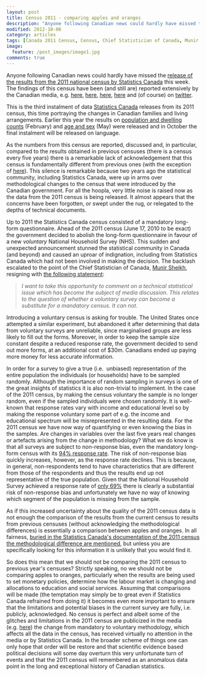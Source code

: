 ```yaml
---
layout: post
title: Census 2011 - comparing apples and oranges
description: "Anyone following Canadian news could hardly have missed the release of the results from the 2011 national census by Statistics Canada this week."
modified: 2012-10-06
category: articles
tags: [Canada 2011 Census, Census, Chief Statistician of Canada, Munir Sheikh, Statistics Canada]
image:
  feature: /post_images/image1.jpg
comments: true   
---
```

Anyone following Canadian news could hardly have missed the <a href="http://www12.statcan.gc.ca/census-recensement/index-eng.cfm">release of the results from the 2011 national census by Statistics Canada</a> this week. The findings of this census have been (and still are) reported extensively by the Canadian media, e.g. <a href="http://www.cbc.ca/news/canada/story/2012/09/19/census-data-families-households.html">here</a>, <a href="http://www.cbc.ca/news/interactives/cp-census/index-sept-highlights.html">here</a>, <a href="http://news.nationalpost.com/tag/census-canada-2011/">here</a>, <a href="http://www.theglobeandmail.com/news/politics/take-the-2011-census-family-quiz/article4553429/">here</a> and (of course) on <a href="https://twitter.com/i/#!/search/?q=%232011Census&amp;src=hash">twitter</a>.

This is the third instalment of data <a href="http://www.statcan.gc.ca/">Statistics Canada</a> releases from its 2011 census, this time portraying the changes in Canadian families and living arrangements. Earlier this year the results on <a href="http://www12.statcan.gc.ca/census-recensement/2011/rt-td/index-eng.cfm#tab1">population and dwelling counts</a> (February) and <a href="http://www12.statcan.gc.ca/census-recensement/2011/rt-td/index-eng.cfm#tab2">age and sex</a> (May) were released and in October the final instalment will be released on language.

As the numbers from this census are reported, discussed and, in particular, compared to the results obtained in previous censuses (there is a census every five years) there is a remarkable lack of acknowledgement that this census is fundamentally different from previous ones (with the exception of <a href="http://www.universityaffairs.ca/long-form-census-remains-hot-topic-for-canadian-researchers.aspx">here</a>). This silence is remarkable because two years ago the statistical community, including Statistics Canada, were up in arms over methodological changes to the census that were introduced by the Canadian government. For all the hoopla, very little noise is raised now as the data from the 2011 census is being released. It almost appears that the concerns have been forgotten, or swept under the rug, or relegated to the depths of technical documents.

Up to 2011 the Statistics Canada census consisted of a mandatory long-form questionnaire. Ahead of the 2011 census (June 17, 2010 to be exact) the government decided to abolish the long-form questionnaire in favour of a new <em>voluntary</em> National Household Survey (NHS). This sudden and unexpected announcement stunned the statistical community in Canada (and beyond) and caused an uproar of indignation, including from Statistics Canada which had not been involved in making the decision. The backlash escalated to the point of the Chief Statistician of Canada, <a href="http://en.wikipedia.org/wiki/Munir_Sheikh">Munir Sheikh</a>, resigning with <a href="http://www.theglobeandmail.com/news/politics/statistics-canada-chief-falls-on-sword-over-census/article1647348/">the following statement</a>:
<blockquote><em>I want to take this opportunity to comment on a technical statistical issue which has become the subject of media discussion. This relates to the question of whether a voluntary survey can become a substitute for a mandatory census. It can not.</em></blockquote>
Introducing a voluntary census is asking for trouble. The United States once attempted a similar experiment, but abandoned it after determining that data from voluntary surveys are unreliable, since marginalised groups are less likely to fill out the forms. Moreover, in order to keep the sample size constant despite a reduced response rate, the government decided to send out more forms, at an additional cost of $30m. Canadians ended up paying more money for less accurate information.

In order for a survey to give a true (i.e.  unbiased) representation of the entire population the individuals (or households) have to be sampled randomly. Although the importance of random sampling in surveys is one of the great insights of statistics it is also non-trivial to implement. In the case of the 2011 census, by making the census voluntary the sample is no longer random, even if the sampled individuals were chosen randomly. It is well-known that response rates vary with income and educational level so by making the response voluntary some part of e.g. the income and educational spectrum will be misrepresented in the resulting data. For the 2011 census we have now way of quantifying or even knowing the bias in the samples. Are changes in variables over the last five years real changes or artefacts arising from the change in methodology? What we do know is that all surveys are subject to non-response bias, even the mandatory long-form census with its <a href="http://www.statcan.gc.ca/survey-enquete/household-menages/nhs-enm-eng.htm">94% response rate</a>. The risk of non-response bias quickly increases, however, as the response rate declines. This is because, in general, non-respondents tend to have characteristics that are different from those of the respondents and thus the results end up not representative of the true population. Given that the National Household Survey achieved a response rate of <a href="http://www12.statcan.gc.ca/NHS-ENM/2011/ref/about-apropos/nhs-enm_r012-eng.cfm">only 69%</a> there is clearly a substantial risk of non-response bias and unfortunately we have no way of knowing which segment of the population is missing from the sample.

As if this increased uncertainty about the quality of the 2011 census data is not enough the comparison of the results from the current census to results from previous censuses (without acknowledging the methodological differences) is essentially a comparison between apples and oranges. In all fairness, <a href="http://www.statcan.gc.ca/survey-enquete/household-menages/nhs-enm-eng.htm">buried in the Statistics Canada's documentation of the 2011 census the methodological difference are mentioned</a>, but unless you are specifically looking for this information it is unlikely that you would find it.

So does this mean that we should not be comparing the 2011 census to previous year's censuses? Strictly speaking, no we should not be comparing apples to oranges, particularly when the results are being used to set monetary policies, determine how the labour market is changing and allocations to education and social services. Assuming that comparisons will be made (the temptation may simply be to great even if Statistics Canada refrained from doing it) it becomes even more important to ensure that the limitations and potential biases in the current survey are fully, i.e. publicly, acknowledged. No census is perfect and albeit some of the glitches and limitations in the 2011 census are publicized in the media (e.g. <a href="http://www.cbc.ca/news/canada/british-columbia/story/2012/09/19/census-same-sex-marriage-family.html">here</a>) the change from mandatory to voluntary methodology, which affects all the data in the census, has received virtually no attention in the media or by Statistics Canada. In the broader scheme of things one can only hope that order will be restore and that scientific evidence based political decisions will some day overturn this very unfortunate turn of events and that the 2011 census will remembered as an anomalous data point in the long and exceptional history of Canadian statistics.
